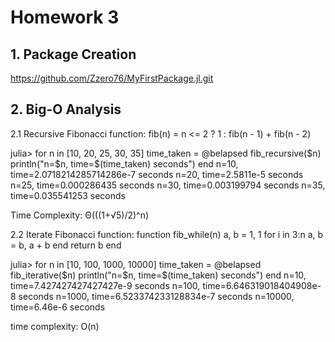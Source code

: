 # Homework 3

## 1. Package Creation
https://github.com/Zzero76/MyFirstPackage.jl.git 

## 2. Big-O Analysis
2.1 Recursive Fibonacci function:
fib(n) = n <= 2 ? 1 : fib(n - 1) + fib(n - 2)

julia> for n in [10, 20, 25, 30, 35]
           time_taken = @belapsed fib_recursive($n)
               println("n=$n, time=$(time_taken) seconds")
               end
n=10, time=2.0718214285714286e-7 seconds
n=20, time=2.5811e-5 seconds
n=25, time=0.000286435 seconds
n=30, time=0.003199794 seconds
n=35, time=0.035541253 seconds

Time Complexity: Θ(((1+√5)/2)^n)


2.2 Iterate Fibonacci function:
function fib_while(n)
    a, b = 1, 1
    for i in 3:n
        a, b = b, a + b
    end
    return b
end

julia> for n in [10, 100, 1000, 10000]
           time_taken = @belapsed fib_iterative($n)
               println("n=$n, time=$(time_taken) seconds")
               end
n=10, time=7.427427427427427e-9 seconds
n=100, time=6.646319018404908e-8 seconds
n=1000, time=6.523374233128834e-7 seconds
n=10000, time=6.46e-6 seconds

time complexity: O(n)
